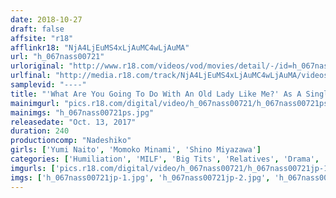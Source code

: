 ```yaml
---
date: 2018-10-27
draft: false
affsite: "r18"
afflinkr18: "NjA4LjEuMS4xLjAuMC4wLjAuMA"
url: "h_067nass00721"
urloriginal: "http://www.r18.com/videos/vod/movies/detail/-/id=h_067nass00721"
urlfinal: "http://media.r18.com/track/NjA4LjEuMS4xLjAuMC4wLjAuMA/videos/vod/movies/detail/-/id=h_067nass00721"
samplevid: "----"
title: "'What Are You Going To Do With An Old Lady Like Me?' As A Single Mother, This Mother/ Child At Home Had Given Up On The Pleasures Of Being A Woman, But When She Felt His Cock Pumping Her, It Was Such A Nostalgic Feeling That She Didn't Mind Being Raped After All"
mainimgurl: "pics.r18.com/digital/video/h_067nass00721/h_067nass00721ps.jpg"
mainimgs: "h_067nass00721ps.jpg"
releasedate: "Oct. 13, 2017"
duration: 240
productioncomp: "Nadeshiko"
girls: ['Yumi Naito', 'Momoko Minami', 'Shino Miyazawa']
categories: ['Humiliation', 'MILF', 'Big Tits', 'Relatives', 'Drama', 'Over 4 Hours', 'Hi-Def']
imgurls: ['pics.r18.com/digital/video/h_067nass00721/h_067nass00721jp-1.jpg', 'pics.r18.com/digital/video/h_067nass00721/h_067nass00721jp-2.jpg', 'pics.r18.com/digital/video/h_067nass00721/h_067nass00721jp-3.jpg', 'pics.r18.com/digital/video/h_067nass00721/h_067nass00721jp-4.jpg', 'pics.r18.com/digital/video/h_067nass00721/h_067nass00721jp-5.jpg', 'pics.r18.com/digital/video/h_067nass00721/h_067nass00721jp-6.jpg', 'pics.r18.com/digital/video/h_067nass00721/h_067nass00721jp-7.jpg', 'pics.r18.com/digital/video/h_067nass00721/h_067nass00721jp-8.jpg', 'pics.r18.com/digital/video/h_067nass00721/h_067nass00721jp-9.jpg', 'pics.r18.com/digital/video/h_067nass00721/h_067nass00721jp-10.jpg', 'pics.r18.com/digital/video/h_067nass00721/h_067nass00721jp-11.jpg', 'pics.r18.com/digital/video/h_067nass00721/h_067nass00721jp-12.jpg', 'pics.r18.com/digital/video/h_067nass00721/h_067nass00721jp-13.jpg', 'pics.r18.com/digital/video/h_067nass00721/h_067nass00721jp-14.jpg', 'pics.r18.com/digital/video/h_067nass00721/h_067nass00721jp-15.jpg', 'pics.r18.com/digital/video/h_067nass00721/h_067nass00721jp-16.jpg', 'pics.r18.com/digital/video/h_067nass00721/h_067nass00721jp-17.jpg', 'pics.r18.com/digital/video/h_067nass00721/h_067nass00721jp-18.jpg', 'pics.r18.com/digital/video/h_067nass00721/h_067nass00721jp-19.jpg', 'pics.r18.com/digital/video/h_067nass00721/h_067nass00721jp-20.jpg']
imgs: ['h_067nass00721jp-1.jpg', 'h_067nass00721jp-2.jpg', 'h_067nass00721jp-3.jpg', 'h_067nass00721jp-4.jpg', 'h_067nass00721jp-5.jpg', 'h_067nass00721jp-6.jpg', 'h_067nass00721jp-7.jpg', 'h_067nass00721jp-8.jpg', 'h_067nass00721jp-9.jpg', 'h_067nass00721jp-10.jpg', 'h_067nass00721jp-11.jpg', 'h_067nass00721jp-12.jpg', 'h_067nass00721jp-13.jpg', 'h_067nass00721jp-14.jpg', 'h_067nass00721jp-15.jpg', 'h_067nass00721jp-16.jpg', 'h_067nass00721jp-17.jpg', 'h_067nass00721jp-18.jpg', 'h_067nass00721jp-19.jpg', 'h_067nass00721jp-20.jpg']
---
```

